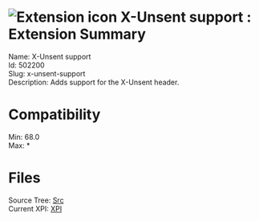 # ![Extension icon](https://addons.thunderbird.net/static/img/addon-icons/default-64.png) X-Unsent support : Extension Summary

Name: X-Unsent support  
Id: 502200  
Slug: x-unsent-support  
Description: Adds support for the X-Unsent header.
  

# Compatibility
Min: 68.0  
Max: *  

# Files

Source Tree: [Src](C:/Dev/Thunderbird/ThunderKdB/xall/x68/502200-x-unsent-support/src)  
Current XPI: [XPI](C:/Dev/Thunderbird/ThunderKdB/xall/x68/502200-x-unsent-support/xpi)  




